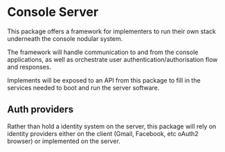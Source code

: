 # Console Server

This package offers a framework for implementers to run their own stack underneath the console nodular system.

The framework will handle communication to and from the console applications, as well as orchestrate user authentication/authorisation flow and responses.

Implements will be exposed to an API from this package to fill in the services needed to boot and run the server software.

## Auth providers

Rather than hold a identity system on the server, this package will rely on identity providers either on the client (Gmail, Facebook, etc oAuth2 browser) or implemented on the server.